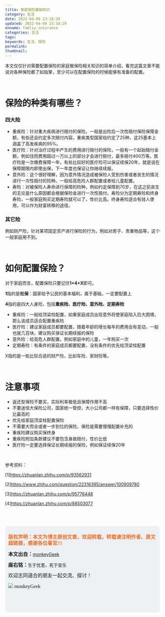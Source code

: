 ```yaml
---
title: 家庭保险基础知识
category: 生活
date: 2022-04-09 23:18:29
updated: 2022-04-09 23:18:29
enname: famliy-insurance
categories: 生活
tags:
keywords: 生活、保险
permalink:
thumbnail:
---
```


本文仅仅针对需要配置保险的家庭做保险相关知识的简单介绍，看完这篇文章不能说对各种保险都了如指掌，至少可以在配置保险的时候能够有准备的配置。<!--more-->

</br>



# 保险的种类有哪些？

### 四大险

- 重疾险：针对重大疾病进行赔付的保险，一般是出险后一次性赔付保险保障金额，有些还会约定多次赔付内容。重疾类型国家给约定了25种，这25基本上涵盖了高发疾病的95%。
- 医疗险：针对治疗过程中产生的费用进行赔付的保险，一般有一个起始赔付金额，例如住院费用超过一万以上的部分才会进行赔付，最多赔付400万等。医疗险是一次缴费保障一年，有些比较好的医疗险可以保证续保20年，就是说在保障期限内即使出保，下一年度也保证让你继续续报。
- 意外险：这个很好理解，因为意外情况造成被保险人受到伤害或者丧生的情况进行一次性赔付的险种。一般给高危险人群配置或者给儿童配置。
- 寿险：对被保险人寿命进行保障的险种，例如约定保障到70岁，在这之前丧生的无论是什么原因都会根据保险金进行一次性赔付。寿险分为定期寿险和终身寿险，一般家庭购买定期寿险就可以了，性价比高。终身寿险适合有钱人使用，可以作为财富转移的途径。



### 其它险

例如财产险，针对某项固定资产进行保险的行为，例如对房子、贵重物品等，这个一般家庭用不到。

</br>



# 如何配置保险？

对于家庭而言，配置保险只要记住**1+4+X**即可。

**1**指的是**社保**：国家给予公民的基本福利，属于基础，一定要配置上

**4**指的是四大人身险，包括**重疾险、医疗险、意外险、定期寿险**

- 重疾险：一般给顶梁柱配置，如果家庭成员出现意外将使家庭陷入巨大困境，那么该成员适合配置重疾险
- 医疗险：建议家庭成员都要配置，随着年龄的增长每年的费用会有变动，一般也就几百块，建议购买保证长期续报的保险
- 意外险：给高危人群配置，例如家庭中的儿童，一年购买一次
- 定期寿险：有条件的家庭成员都要配置，没有条件的优先给顶梁柱配置

X指的是一些比较合适的财产险，比如车险、家财险等。

</br>



# 注意事项

- 返还型保险不要买，实际利率极低且保障作用不高
- 不要迷信大保险公司，国家统一管控，大小公司都一样有保障，只要选择性价比最高的
- 优先给家庭顶梁柱配置保险
- 不需要大而全或者一步到位的保险，保险是需要慢慢配置补充的
- 重疾险建议购买保终身
- 重疾险附加条款建议不要包含身故赔付，性价比低
- 医疗险一定要选择保证长期续报的保险，例如保证续保20年



</br>

参考资料：

[1]https://zhuanlan.zhihu.com/p/93562931

[2]https://www.zhihu.com/question/22316395/answer/100909780

[3]https://zhuanlan.zhihu.com/p/95776448

[4]https://zhuanlan.zhihu.com/p/88503077

</br>

</br>

</br>

<script>
var _hmt = _hmt || [];
(function() {
  var hm = document.createElement("script");
  hm.src = "https://hm.baidu.com/hm.js?2f798e6b269c8a40f12bef25d7f1876d";
  var s = document.getElementsByTagName("script")[0]; 
  s.parentNode.insertBefore(hm, s);
})();
</script>

<div style="height:260px; background-color:rgb(238,240,244); padding:10px;border-radius:10px;">
    <p style="color:#f36c21;font:bold 16px/20px 'kaiTi';">
      版权声明：本文为博主原创文章，欢迎转载，转载请注明作者、原文超链接，感谢各位看官!!!
    </p>
    <p>
      <span style="font:bold 16px/20px 'kaiTi';">本文出自：</span><a href="https://monkeyGeek369.github.io">monkeyGeek</a> 
    </p>
    <p>
      <span style="font:bold 16px/20px 'kaiTi';">座右铭：</span><span>生于忧患，死于安乐</span> 
    </p>
    <p>
      <span style="font:16px/20px 'kaiTi';">欢迎志同道合的朋友一起交流、探讨！</span> 
    </p>
    <img style="height:auto; width:auto;flot:left;" src="../../../../image/monkey64.png" /><span style="font:16px/20px 'kaiTi';flot:left;">   monkeyGeek</span>


